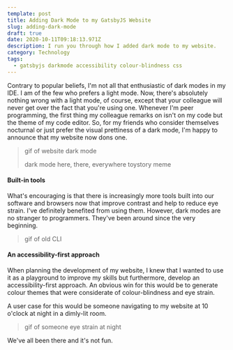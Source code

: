 ```yaml
---
template: post
title: Adding Dark Mode to my GatsbyJS Website
slug: adding-dark-mode
draft: true
date: 2020-10-11T09:18:13.971Z
description: I run you through how I added dark mode to my website.
category: Technology
tags:
  - gatsbyjs darkmode accessibility colour-blindness css
---
```

Contrary to popular beliefs, I'm not all that enthusiastic of dark modes in my IDE. I am of the few who prefers a light mode. Now, there's absolutely nothing wrong with a light mode, of course, except that your colleague will never get over the fact that you're using one. Whenever I'm peer programming, the first thing my colleague remarks on isn't on my code but the theme of my code editor. So, for my friends who consider themselves nocturnal or just prefer the visual prettiness of a dark mode, I'm happy to announce that my website now dons one.

> gif of website dark mode
>
> dark mode here, there, everywhere toystory meme

#### Built-in tools

What's encouraging is that there is increasingly more tools built into our software and browsers now that improve contrast and help to reduce eye strain. I've definitely benefited from using them. However, dark modes are no stranger to programmers. They've been around since the very beginning.

> gif of old CLI

#### An accessibility-first approach

When planning the development of my website, I knew that I wanted to use it as a playground to improve my skills but furthermore, develop an accessibility-first approach. An obvious win for this would be to generate colour themes that were considerate of colour-blindness and eye strain.

A user case for this would be someone navigating to my website at 10 o'clock at night in a dimly-lit room.

> gif of someone eye strain at night

We've all been there and it's not fun.